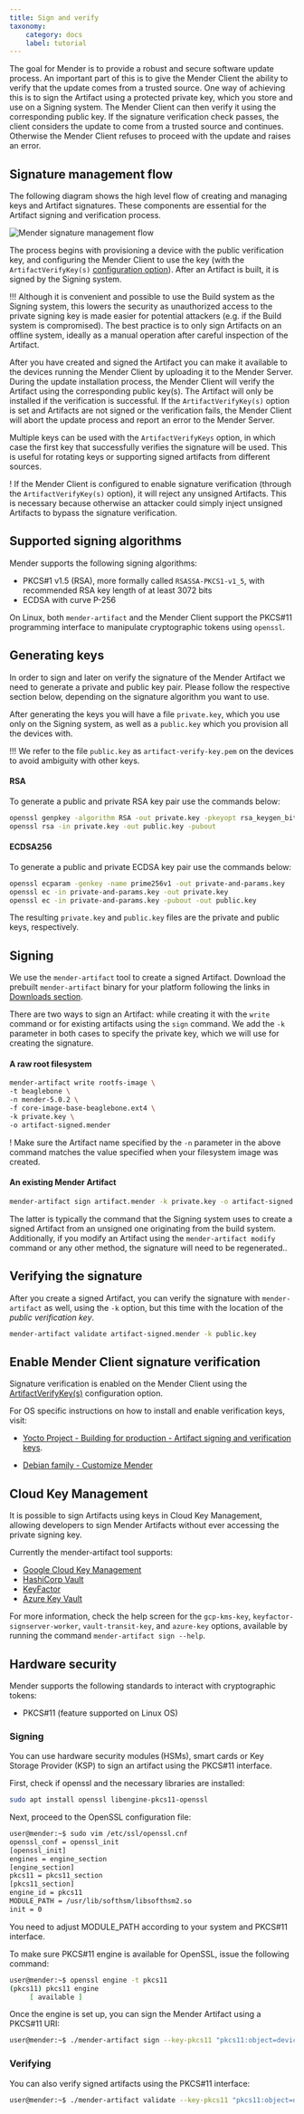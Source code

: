 ```yaml
---
title: Sign and verify
taxonomy:
    category: docs
    label: tutorial
---
```


The goal for Mender is to provide a robust and secure software update process.
An important part of this is to give the Mender Client the ability to verify that the update comes from a trusted source. One way of achieving this is to sign the Artifact using a protected private key, which you store and use on a Signing system. The Mender Client can then verify it
using the corresponding public key. If the signature verification check passes, the client considers the update to come from a trusted source and continues. Otherwise the Mender Client refuses to proceed with the update and raises an error.

## Signature management flow

The following diagram shows the high level flow of creating and managing keys and Artifact signatures. These components are essential for the Artifact signing and verification process.

![Mender signature management flow](mender-signature-management-flow.png)

The process begins with provisioning a device with the public verification key, and configuring the Mender Client to use the key (with the `ArtifactVerifyKey(s)` [configuration option](../../03.Client-installation/07.Configuration/50.Configuration-options/docs.md#ArtifactVerifyKey)). After an Artifact is built, it is signed by the Signing system.

!!! Although it is convenient and possible to use the Build system as the Signing system, this lowers the security as unauthorized access to the private signing key is made easier for potential attackers (e.g. if the Build system is compromised). The best practice is to only sign Artifacts on an offline system, ideally as a manual operation after careful inspection of the Artifact.

After you have created and signed the Artifact you can make it available to the devices running the Mender Client by uploading it to the Mender Server.
During the update installation process, the Mender Client will verify the Artifact using the corresponding public key(s).
The Artifact will only be installed if the verification is successful.
If the `ArtifactVerifyKey(s)` option is set and Artifacts are not signed or the verification fails, the Mender Client will abort the update process and report an error to the Mender Server.

Multiple keys can be used with the `ArtifactVerifyKeys` option, in which case the first key that successfully verifies the signature will be used. This is useful for rotating keys or supporting signed artifacts from different sources.

! If the Mender Client is configured to enable signature verification (through the `ArtifactVerifyKey(s)` option), it will reject any unsigned Artifacts. This is necessary because otherwise an attacker could simply inject unsigned Artifacts to bypass the signature verification.

## Supported signing algorithms

Mender supports the following signing algorithms:

* PKCS#1 v1.5 (RSA), more formally called `RSASSA-PKCS1-v1_5`, with recommended RSA key length of at least 3072 bits
* ECDSA with curve P-256

On Linux, both `mender-artifact` and the Mender Client support the PKCS#11 programming interface to manipulate cryptographic tokens using `openssl`.

## Generating keys

In order to sign and later on verify the signature of the Mender Artifact we need to generate a private and public key pair.
Please follow the respective section below, depending on the signature algorithm you want to use.

After generating the keys you will have a file `private.key`, which you use only on the Signing system, as well as a `public.key` which you provision all the devices with.

!!! We refer to the file `public.key` as `artifact-verify-key.pem` on the devices to avoid ambiguity with other keys.

#### RSA

To generate a public and private RSA key pair use the commands below:

```bash
openssl genpkey -algorithm RSA -out private.key -pkeyopt rsa_keygen_bits:3072
openssl rsa -in private.key -out public.key -pubout
```

#### ECDSA256

To generate a public and private ECDSA key pair use the commands below:

```bash
openssl ecparam -genkey -name prime256v1 -out private-and-params.key
openssl ec -in private-and-params.key -out private.key
openssl ec -in private-and-params.key -pubout -out public.key
```

The resulting `private.key` and `public.key` files are the private and public keys, respectively.

## Signing

We use the `mender-artifact` tool to create a signed Artifact. Download the
prebuilt `mender-artifact` binary for your platform following the links in
[Downloads section](../../11.Downloads/docs.md#mender-artifact).

There are two ways to sign an Artifact: while creating it with the `write`
command or for existing artifacts using the `sign` command.
We add the `-k` parameter in both cases to specify the private key, which we will use for
creating the signature.

#### A raw root filesystem

<!--AUTOVERSION: "mender-%"/mender-->
```bash
mender-artifact write rootfs-image \
-t beaglebone \
-n mender-5.0.2 \
-f core-image-base-beaglebone.ext4 \
-k private.key \
-o artifact-signed.mender
```

! Make sure the Artifact name specified by the `-n` parameter in the above command matches the value specified when your filesystem image was created.

#### An existing Mender Artifact

```bash
mender-artifact sign artifact.mender -k private.key -o artifact-signed.mender
```

The latter is typically the command that the Signing system uses to create a
signed Artifact from an unsigned one originating from the build system. Additionally, if you modify an Artifact using the `mender-artifact modify` command or any other method, the signature will need to be regenerated..

## Verifying the signature

After you create a signed Artifact, you can verify the signature with `mender-artifact` as well, using the
`-k` option, but this time with the location of the *public verification key*.

```bash
mender-artifact validate artifact-signed.mender -k public.key
```

## Enable Mender Client signature verification

Signature verification is enabled on the Mender Client using the [ArtifactVerifyKey(s)](../../03.Client-installation/07.Configuration/50.Configuration-options/docs.md#ArtifactVerifykey) configuration option.

For OS specific instructions on how to install and enable verification keys, visit:

- [Yocto Project - Building for production - Artifact signing and verification keys](../../05.Operating-System-updates-Yocto-Project/06.Build-for-production/docs.md#artifact-signing-and-verification-keys).

- [Debian family - Customize Mender](../../04.Operating-System-updates-Debian-family/03.Customize-Mender/docs.md)


## Cloud Key Management

It is possible to sign Artifacts using keys in Cloud Key Management, allowing developers to sign Mender Artifacts without ever accessing the private signing key.

Currently the mender-artifact tool supports:

* [Google Cloud Key Management](https://cloud.google.com/security-key-management?target=_blank)
* [HashiCorp Vault](https://www.vaultproject.io/?target=_blank)
* [KeyFactor](https://www.keyfactor.com/?target=_blank)
* [Azure Key Vault](https://azure.microsoft.com/en-us/products/key-vault/?target=_blank)

For more information, check the help screen for the `gcp-kms-key`, `keyfactor-signserver-worker`, `vault-transit-key`, and `azure-key` options, available by running the command `mender-artifact sign --help`.


## Hardware security

Mender supports the following standards to interact with cryptographic tokens:
* PKCS#11 (feature supported on Linux OS)

### Signing

You can use hardware security modules (HSMs), smart cards or Key Storage Provider (KSP) to sign an artifact using the PKCS#11 interface.

First, check if openssl and the necessary libraries are installed:

```bash
sudo apt install openssl libengine-pkcs11-openssl
```

Next, proceed to the OpenSSL configuration file:
```bash
user@mender:~$ sudo vim /etc/ssl/openssl.cnf
openssl_conf = openssl_init
[openssl_init]
engines = engine_section
[engine_section]
pkcs11 = pkcs11_section
[pkcs11_section]
engine_id = pkcs11
MODULE_PATH = /usr/lib/softhsm/libsofthsm2.so
init = 0
```

You need to adjust MODULE_PATH according to your system and PKCS#11 interface.

To make sure PKCS#11 engine is available for OpenSSL, issue the following command:
```bash
user@mender:~$ openssl engine -t pkcs11
(pkcs11) pkcs11 engine
     [ available ]
```

Once the engine is set up, you can sign the Mender Artifact using a PKCS#11 URI:
```bash
user@mender:~$ ./mender-artifact sign --key-pkcs11 "pkcs11:object=device;type=private" artifact.mender
```

### Verifying

You can also verify signed artifacts using the PKCS#11 interface:

```bash
user@mender:~$ ./mender-artifact validate --key-pkcs11 "pkcs11:object=device;type=private" artifact.mender
```
